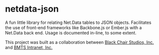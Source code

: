 netdata-json
============

A fun little library for relating Net.Data tables to JSON objects. Facilitates the use of front-end frameworks like Backbone.js or Ember.js with a Net.Data back end. Usage is documented in-line, to some extent.

This project was built as a collaboration between [Black Chair Studios, Inc.](http://www.blackchair.net) and [BMTS Intranet, Inc.](http://bmtsintranet.com)
